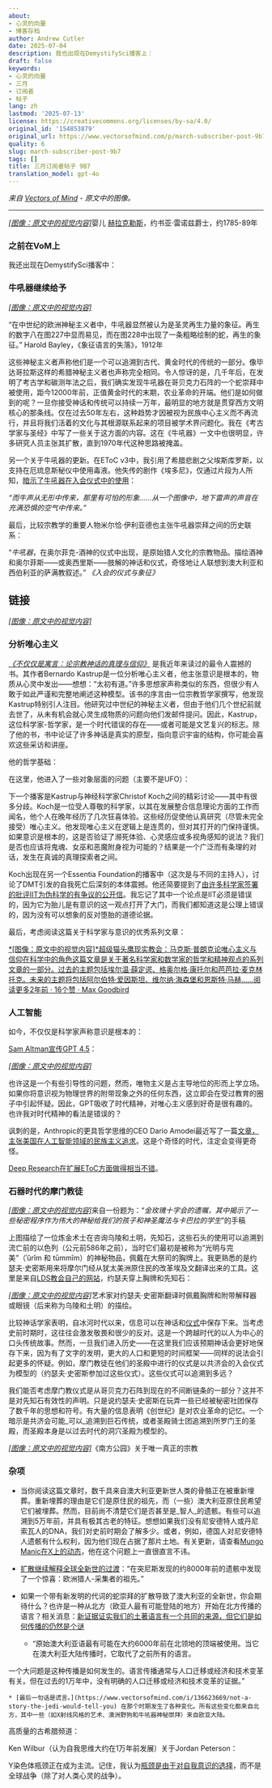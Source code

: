 ```yaml
---
about:
- 心灵的向量
- 博客存档
author: Andrew Cutler
date: 2025-07-04
description: 我也出现在DemystifySci播客上：
draft: false
keywords:
- 心灵的向量
- 三月
- 订阅者
- 帖子
lang: zh
lastmod: '2025-07-13'
license: https://creativecommons.org/licenses/by-sa/4.0/
original_id: '154853879'
original_url: https://www.vectorsofmind.com/p/march-subscriber-post-9b7
quality: 6
slug: march-subscriber-post-9b7
tags: []
title: 三月订阅者帖子 9B7
translation_model: gpt-4o
---
```


*来自 [Vectors of Mind](https://www.vectorsofmind.com/p/march-subscriber-post-9b7) - 原文中的图像。*

---

[*[图像：原文中的视觉内容]*](https://substackcdn.com/image/fetch/$s_!2e52!,f_auto,q_auto:good,fl_progressive:steep/https%3A%2F%2Fsubstack-post-media.s3.amazonaws.com%2Fpublic%2Fimages%2Fb9587dc9-05c4-4213-b832-ef9af18a9b4c_1000x1260)婴儿 [赫拉克勒斯](https://www.vectorsofmind.com/p/herakles-adam-and-krishna-were-initiated?r=j1sx6&utm_campaign=post&utm_medium=web&showWelcomeOnShare=false)，约书亚·雷诺兹爵士，约1785-89年

### 之前在VoM上

我还出现在DemystifySci播客中：

### 牛吼器继续给予

[*[图像：原文中的视觉内容]*](https://substackcdn.com/image/fetch/$s_!JwgS!,f_auto,q_auto:good,fl_progressive:steep/https%3A%2F%2Fsubstack-post-media.s3.amazonaws.com%2Fpublic%2Fimages%2F23e36d6b-d77a-48ab-a12d-a862829c60ac_513x339.png)

“在中世纪的欧洲神秘主义者中，牛吼器显然被认为是圣灵再生力量的象征。再生的数字八在图227中显而易见，而在图228中出现了一条粗略绘制的蛇，再生的象征。” Harold Bayley，《象征语言的失落》，1912年

这些神秘主义者声称他们是一个可以追溯到古代、黄金时代的传统的一部分。像毕达哥拉斯这样的希腊神秘主义者也声称完全相同。令人惊讶的是，几千年后，在发明了考古学和碳测年法之后，我们确实发现牛吼器在哥贝克力石阵的一个蛇崇拜中被使用，距今12000年前，正值黄金时代的末期，农业革命的开端。他们是如何做到的呢？一旦你接受神话和传统可以持续一万年，最明显的地方就是贯穿西方文明核心的那条线。仅在过去50年左右，这种趋势才因被视为民族中心主义而不再流行，并且将我们活着的文化与其根源联系起来的项目被学术界问题化。我在《考古学家与圣经》中写了一些关于这方面的内容。这在《牛吼器》一文中也很明显，许多研究人员主张其扩散，直到1970年代这种思路被掩盖。

另一个关于牛吼器的更新。在EToC v3中，我引用了希腊悲剧之父埃斯库罗斯，以支持在厄琉息斯秘仪中使用毒液。他失传的剧作《埃多尼》，仅通过片段为人所知，[暗示了牛吼器在入会仪式中的使用](https://arthistory.columbia.edu/sites/default/files/content/faculty/pdfs/freedberg/Imitation-Discontents.pdf)：

_“而牛声从无形中传来，那里有可怕的形象……从一个图像中，地下雷声的声音在充满恐惧的空气中传来。”_

最后，比较宗教学的重要人物米尔恰·伊利亚德也主张牛吼器崇拜之间的历史联系：

“_牛吼器_，在奥尔菲克-酒神的仪式中出现，是原始猎人文化的宗教物品。描绘酒神和奥尔菲斯——或奥西里斯——肢解的神话和仪式，奇怪地让人联想到澳大利亚和西伯利亚的萨满教叙述。” _《入会的仪式与象征》_

## 链接

[*[图像：原文中的视觉内容]*](https://substackcdn.com/image/fetch/$s_!95Qh!,f_auto,q_auto:good,fl_progressive:steep/https%3A%2F%2Fsubstack-post-media.s3.amazonaws.com%2Fpublic%2Fimages%2F95174c6a-d1fa-43d9-9f5d-dd0b08a38e1d_1344x896.png)

### 分析唯心主义

_[《不仅仅是寓言：论宗教神话的真理与信仰》](https://www.amazon.com/More-Than-Allegory-Religious-Belief/dp/1785352873)_ 是我近年来读过的最令人震撼的书。其作者Bernardo Kastrup是一位分析唯心主义者，他主张意识是根本的，物质从心灵中发出——想想：“太初有道。”许多思想家声称类似的东西，但很少有人敢于如此严谨和完整地阐述这种模型。该书的序言由一位宗教哲学家撰写，他发现Kastrup特别引人注目。他研究过中世纪的神秘主义者，但由于他们几个世纪前就去世了，从未有机会就心灵生成物质的问题向他们发邮件提问。因此，Kastrup，这位科学家-哲学家，是一个时代错误的存在——或者可能是文艺复兴的标志。除了他的书，书中论证了许多神话是真实的原型，指向意识宇宙的结构，你可能会喜欢这些采访和讲座。

他的哲学基础：

在这里，他进入了一些对象层面的问题（主要不是UFO）：

下一个播客是Kastrup与神经科学家Christof Koch之间的精彩讨论——其中有很多分歧。Koch是一位受人尊敬的科学家，以其在发展整合信息理论方面的工作而闻名，他个人在晚年经历了几次狂喜体验。这些经历促使他认真研究（尽管未完全接受）唯心主义。他发现唯心主义在逻辑上是连贯的，但对其打开的门保持谨慎。如果意识是根本的，这是否验证了濒死体验、心灵感应或多视角感知的说法？我们是否也应该将鬼魂、女巫和恶魔附身视为可能的？结果是一个广泛而有条理的对话，发生在真诚的真理探索者之间。

Koch出现在另一个Essentia Foundation的播客中（这次是与不同的主持人），讨论了DMT引发的自我死亡后深刻的本体震撼。他还简要提到了[由许多科学家签署的批评IIT为伪科学的有争议的公开信](https://osf.io/preprints/psyarxiv/zsr78_v1)。我忘记了其中一个论点是IIT必须是错误的，因为它为胎儿是有意识的这一观点打开了大门，而我们都知道这是公理上错误的，因为没有可以想象的反对堕胎的道德论据。

最后，考虑阅读这篇关于科学家与意识的优秀系列文章：

[*[图像：原文中的视觉内容]*超级猫头鹰现实教会：马克斯·普朗克论唯心主义与信仰在科学中的角色这篇文章是关于著名科学家和数学家的哲学和精神观点的系列文章的一部分。过去的主题包括埃尔温·薛定谔、格奥尔格·康托尔和芭芭拉·麦克林托克。未来的主题将包括阿尔伯特·爱因斯坦、维尔纳·海森堡和恩斯特·马赫……阅读更多2年前 · 16个赞 · Max Goodbird](https://superbowl.substack.com/p/church-of-reality-max-planck-on-idealism?utm_source=substack&utm_campaign=post_embed&utm_medium=web)

### 人工智能

如今，不仅仅是科学家声称意识是根本的：

[Sam Altman宣传GPT 4.5](https://x.com/sama/status/1896651354648818121)：

[*[图像：原文中的视觉内容]*](https://substackcdn.com/image/fetch/$s_!Nzx-!,f_auto,q_auto:good,fl_progressive:steep/https%3A%2F%2Fsubstack-post-media.s3.amazonaws.com%2Fpublic%2Fimages%2F7eb9d50f-ece1-432f-a9e5-a8ba217d1905_1014x1450.jpeg)

也许这是一个有些引导性的问题，然而，唯物主义是占主导地位的形而上学立场。如果你将意识视为物理世界的附带现象之外的任何东西，这立即会在受过教育的圈子中引起怀疑。因此，GPT吸收了时代精神，对唯心主义感到好奇是很有趣的。也许我对时代精神的看法是错误的？

讽刺的是，Anthropic的更具哲学思维的CEO Dario Amodei最近写了一篇[文章，主张美国在人工智能领域的民族主义追求](https://darioamodei.com/on-deepseek-and-export-controls)。这是个奇怪的时代，注定会变得更奇怪。

[Deep Research在扩展EToC方面做得相当不错](https://chatgpt.com/c/67d2f757-9320-8008-88d5-08d41ab0d968)。

### 石器时代的摩门教徒

[*[图像：原文中的视觉内容]*](https://substackcdn.com/image/fetch/$s_!Kyh1!,f_auto,q_auto:good,fl_progressive:steep/https%3A%2F%2Fsubstack-post-media.s3.amazonaws.com%2Fpublic%2Fimages%2F2bff0e44-defb-495e-a3f2-c8d9cefce0bd_1228x1396.png)来自一份题为：“_金玫瑰十字会的遗嘱，其中揭示了一些秘密程序作为伟大的神秘给我们的孩子和神圣魔法与卡巴拉的学生_”的手稿

上图描绘了一位炼金术士在咨询乌陵和土明，先知石，这些石头的使用可以追溯到流亡前的以色列（公元前586年之前），当时它们最初是被称为“光明与完美”（ʾûrîm 和 tūmmîm）的神秘物品，佩戴在大祭司的胸牌上。我更熟悉的是约瑟夫·史密斯用来将摩尔门经从犹太美洲原住民的改革埃及文翻译出来的工具。这里是来自[LDS教会自己的网站](https://www.churchofjesuschrist.org/study/ensign/2015/10/joseph-the-seer?lang=eng)，约瑟夫穿上胸牌和先知石：

[*[图像：原文中的视觉内容]*](https://substackcdn.com/image/fetch/$s_!2MG2!,f_auto,q_auto:good,fl_progressive:steep/https%3A%2F%2Fsubstack-post-media.s3.amazonaws.com%2Fpublic%2Fimages%2F0677c244-5f7e-4d96-8b91-c2e00d07ead0_640x599.jpeg)艺术家对约瑟夫·史密斯翻译时佩戴胸牌和附带解释器或眼镜（后来称为乌陵和土明）的描绘。

比较神话学家表明，自冰河时代以来，信息可以在神话和[仪式](https://phys.org/news/2024-07-aboriginal-ritual-years-cave.html#:~:text=Aboriginal%20ritual%20passed%20down%20over%2012%2C000%20years%2C%20cave%20find%20shows,-The%20two%20miniature&text=Two%20slightly%20burnt%2C%20fat%2Dcovered,years%2C%20according%20to%20new%20research.)中保存下来。当考虑史前时期时，这往往会激发敬畏和很少的反对。这是一个跨越时代的以人为中心的口头传统故事。然而，一旦我们进入历史——在这里我们应该预期神话会更好地保存下来，因为有了文字的发明，更大的人口和更短的时间框架——同样的说法会引起更多的怀疑。例如，摩门教徒在他们的圣殿中进行的仪式是以共济会的入会仪式为模型的（约瑟夫·史密斯参加过这些仪式）。这些仪式可以追溯到多远？

我们能否考虑摩门教仪式是从哥贝克力石阵到现在的不间断链条的一部分？这并不是对先知石有效性的声明。只是说约瑟夫·史密斯在玩弄一些已经被秘密社团保存了数千年的思想和符号。有大量的信息表明《创世纪》是对农业革命的记忆。一个暗示是共济会可能_可以_追溯到巨石传统，或者圣殿骑士团追溯到所罗门王的圣殿，而圣殿本身是以过去时代的洞穴圣殿为模型的。

[*[图像：原文中的视觉内容]*](https://substackcdn.com/image/fetch/$s_!4vWF!,f_auto,q_auto:good,fl_progressive:steep/https%3A%2F%2Fsubstack-post-media.s3.amazonaws.com%2Fpublic%2Fimages%2F4f2b3406-0187-49c1-a98a-0e633b89cb6c_640x450.gif)《南方公园》关于唯一真正的宗教

### 杂项

  * 当你阅读这篇文章时，数千具来自澳大利亚更新世人类的骨骼正在被重新埋葬。重新埋葬的理由是它们是原住民的祖先，而（一些）澳大利亚原住民希望它们被埋葬。然而，目前尚不清楚它们是否甚至是_智人_的遗骸。有些可以追溯到5万年前，并具有极其古老的特征。想想如果我们没有尼安德特人或丹尼索瓦人的DNA，我们对史前时期会了解多少。或者，例如，德国人对尼安德特人遗骸有什么权利，因为他们现在占据了那片土地。有关更新，请查看[Mungo Manic在X上的动态](https://x.com/MungoManic/status/1901098288037642552)，他在这个问题上一直很直言不讳。

  * [扩散继续解释全球全新世的过渡](https://www.scientificamerican.com/article/ancient-dna-shows-stone-age-europeans-voyaged-by-sea-to-africa/)：“在突尼斯发现的约8000年前的遗骸中发现了一个惊喜：欧洲猎人-采集者的祖先。”

  * 如果一个带有新发明的代词的蛇崇拜的扩散导致了澳大利亚的全新世，你会期待什么？也许是一种从北方（欧亚人最有可能登陆的地方）开始在北方传播的语言？相关消息：[新证据证实我们的土著语言有一个共同的来源，但它们是如何传播的仍然是个谜](https://theconversation.com/new-evidence-confirms-our-indigenous-languages-have-a-common-source-but-how-they-spread-remains-a-mystery-242576)

    * “原始澳大利亚语最有可能在大约6000年前在北领地的顶端被使用。当它在澳大利亚大陆传播时，它取代了之前所有的语言。

一个大问题是这种传播是如何发生的。语言传播通常与人口迁移或经济和技术变革有关。但在过去的1万年中，没有明确的人口迁移或经济和技术变革的证据。”

    * [最后一句话是谎言。](https://www.vectorsofmind.com/i/136623669/not-a-story-the-jedi-would-tell-you) 在那个时期发生了各种变化。所有这些变化都来自北方，其中一些（如X射线风格的艺术、澳洲野狗和牛吼器神秘崇拜）来自欧亚大陆。

高质量的古希腊频道：

Ken Wilbur（认为自我思维大约在1万年前发展）关于Jordan Peterson：

Y染色体瓶颈正在成为主流。记住，我认为[瓶颈是由于对自我意识的选择](https://www.vectorsofmind.com/p/y-chromosome-bottleneck)，而不是全球战争（除了对人类心灵的战争）。